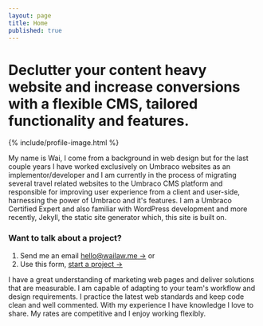 ```yaml
---
layout: page
title: Home
published: true
---
```


# Declutter your content heavy website and increase conversions with a flexible CMS, tailored functionality and features.

{% include/profile-image.html %}

My name is Wai, I come from a background in web design but for the last couple years I have worked exclusively on Umbraco websites as an implementor/developer and I am currently in the process of migrating several travel related websites to the Umbraco CMS platform and responsible for improving user experience from a client and user-side, harnessing the power of Umbraco and it's features.  I am a Umbraco Certified Expert and also familiar with WordPress development and more recently, Jekyll, the static site generator which, this site is built on.

### Want to talk about a project?

1. Send me an email [hello@wailaw.me &rarr;](mailto:hello@wailaw.me) or
2. Use this form, [start a project &rarr;](/enquiry/)

I have a great understanding of marketing web pages and deliver solutions that are measurable. I am capable of adapting to your team's workflow and design requirements. I practice the latest web standards and keep code clean and well commented. With my experience I have knowledge I love to share. My rates are competitive and I enjoy working flexibly.
